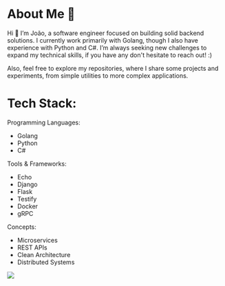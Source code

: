 # About Me 💫
Hi 👋 I’m João, a software engineer focused on building solid backend solutions. I currently work primarily with Golang, though I also have experience with Python and C#. I’m always seeking new challenges to expand my technical skills, if you have any don't hesitate to reach out! :)

Also, feel free to explore my repositories, where I share some projects and experiments, from simple utilities to more complex applications.

# Tech Stack:
Programming Languages: 
- Golang
- Python
- C#

Tools & Frameworks: 
- Echo
- Django
- Flask
- Testify
- Docker
- gRPC

Concepts: 
- Microservices
- REST APIs
- Clean Architecture
- Distributed Systems

<img src="https://github-readme-stats.vercel.app/api/top-langs/?username=joaoferreiravnf"/>
